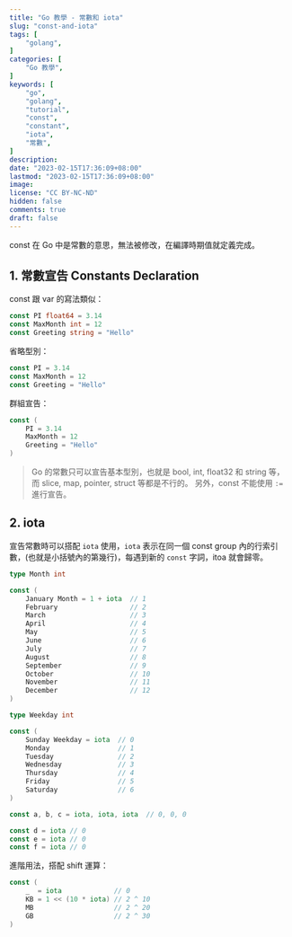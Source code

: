 ```yaml
---
title: "Go 教學 - 常數和 iota"
slug: "const-and-iota"
tags: [
    "golang",
]
categories: [
    "Go 教學",
]
keywords: [
    "go",
    "golang",
    "tutorial",
    "const",
    "constant",
    "iota",
    "常數",
]
description:
date: "2023-02-15T17:36:09+08:00"
lastmod: "2023-02-15T17:36:09+08:00"
image:
license: "CC BY-NC-ND"
hidden: false
comments: true
draft: false
---
```


const 在 Go 中是常數的意思，無法被修改，在編譯時期值就定義完成。

## 1. 常數宣告 Constants Declaration

const 跟 var 的寫法類似：

```go
const PI float64 = 3.14
const MaxMonth int = 12
const Greeting string = "Hello"
```

省略型別：

```go
const PI = 3.14
const MaxMonth = 12
const Greeting = "Hello"
```

群組宣告：

```go
const (
    PI = 3.14
    MaxMonth = 12
    Greeting = "Hello"
)
```

> Go 的常數只可以宣告基本型別，也就是 bool, int, float32 和 string 等，  而 slice, map, pointer, struct 等都是不行的。
> 另外，const 不能使用 `:=` 進行宣告。

## 2. iota

宣告常數時可以搭配 `iota` 使用，`iota` 表示在同一個 const group 內的行索引數，(也就是小括號內的第幾行)，每遇到新的 `const` 字詞，itoa 就會歸零。

```go
type Month int

const (
    January Month = 1 + iota  // 1
    February                  // 2
    March                     // 3
    April                     // 4
    May                       // 5
    June                      // 6
    July                      // 7
    August                    // 8
    September                 // 9
    October                   // 10
    November                  // 11
    December                  // 12
)

type Weekday int

const (
    Sunday Weekday = iota  // 0
    Monday                 // 1
    Tuesday                // 2
    Wednesday              // 3
    Thursday               // 4
    Friday                 // 5
    Saturday               // 6
)

const a, b, c = iota, iota, iota  // 0, 0, 0

const d = iota // 0
const e = iota // 0
const f = iota // 0
```

進階用法，搭配 shift 運算：

```go
const (
    _  = iota             // 0
    KB = 1 << (10 * iota) // 2 ^ 10
    MB                    // 2 ^ 20
    GB                    // 2 ^ 30
)
```
